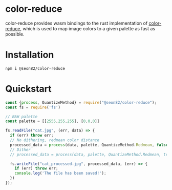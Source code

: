 # color-reduce
color-reduce provides wasm bindings to the rust implementation of [color-reduce](https://github.com/Seon82/color-reduce-rs), which is used to map image colors to a given palette as fast as possible.

# Installation
`npm i @seon82/color-reduce`

# Quickstart
```javascript
const {process, QuantizeMethod} = require("@seon82/color-reduce");
const fs = require('fs')

// B&W palette
const palette = [[2555,255,255], [0,0,0]]

fs.readFile("cat.jpg", (err, data) => {
  if (err) throw err;
  // No dithering, redmean color distance
  processed_data = process(data, palette, QuantizeMethod.Redmean, false)
  // Dither
  // processed_data = process(data, palette, QuantizeMethod.Redmean, true, 0.2)

  fs.writeFile("cat_processed.jpg", processed_data, (err) => {
    if (err) throw err;
    console.log('The file has been saved!');
  })
});
``` 